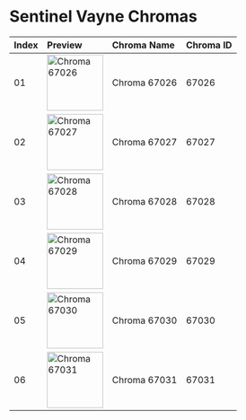 # Sentinel Vayne Chromas

| Index | Preview | Chroma Name | Chroma ID |
|:---|:---|:---|:---|
| 01 | <img src='https://raw.communitydragon.org/latest/plugins/rcp-be-lol-game-data/global/default/v1/champion-chroma-images/67/67026.png' alt='Chroma 67026' width='100'> | Chroma 67026 | 67026 |
| 02 | <img src='https://raw.communitydragon.org/latest/plugins/rcp-be-lol-game-data/global/default/v1/champion-chroma-images/67/67027.png' alt='Chroma 67027' width='100'> | Chroma 67027 | 67027 |
| 03 | <img src='https://raw.communitydragon.org/latest/plugins/rcp-be-lol-game-data/global/default/v1/champion-chroma-images/67/67028.png' alt='Chroma 67028' width='100'> | Chroma 67028 | 67028 |
| 04 | <img src='https://raw.communitydragon.org/latest/plugins/rcp-be-lol-game-data/global/default/v1/champion-chroma-images/67/67029.png' alt='Chroma 67029' width='100'> | Chroma 67029 | 67029 |
| 05 | <img src='https://raw.communitydragon.org/latest/plugins/rcp-be-lol-game-data/global/default/v1/champion-chroma-images/67/67030.png' alt='Chroma 67030' width='100'> | Chroma 67030 | 67030 |
| 06 | <img src='https://raw.communitydragon.org/latest/plugins/rcp-be-lol-game-data/global/default/v1/champion-chroma-images/67/67031.png' alt='Chroma 67031' width='100'> | Chroma 67031 | 67031 |
